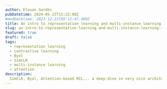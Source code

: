 ```yaml
---
author: Elouan Gardès
pubDatetime: 2024-05-23T15:22:00Z
#modDatetime: 2023-12-21T09:12:47.400Z
title: An intro to representation learning and multi-instance learning in a cool and complex problem
slug: an-intro-to-representation-learning-and-multi-instance-learning-in-a-cool-and-complex-problem
featured: true
draft: false
tags:
  - representation learning
  - contrastive learning
  - Byol
  - SimCLR
  - multi-instance learning
  - attention
description:
  SimCLR, Byol, Attention-based MIL... a deep-dive in very nice architectures and concepts
---
```


